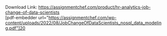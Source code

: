 Download Link: https://assignmentchef.com/product/hr-analytics-job-change-of-data-scientists
<br>
[pdf-embedder url="https://assignmentchef.com/wp-content/uploads/2022/08/JobChangeOfDataScientists_nosql_data_modeling.pdf"]20